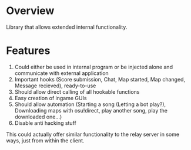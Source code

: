 # Overview
Library that allows extended internal functionality.

# Features
1. Could either be used in internal program or be injected alone and communicate with external application
1. Important hooks (Score submission, Chat, Map started, Map changed, Message recieved), ready-to-use
1. Should allow direct calling of all hookable functions
1. Easy creation of ingame GUIs
2. Should allow automation (Starting a song (Letting a bot play?), Downloading maps with osu!direct, play another song, play the downloaded one...)
3. Disable anti hacking stuff

This could actually offer similar functionality to the relay server in some ways, just from within the client.

